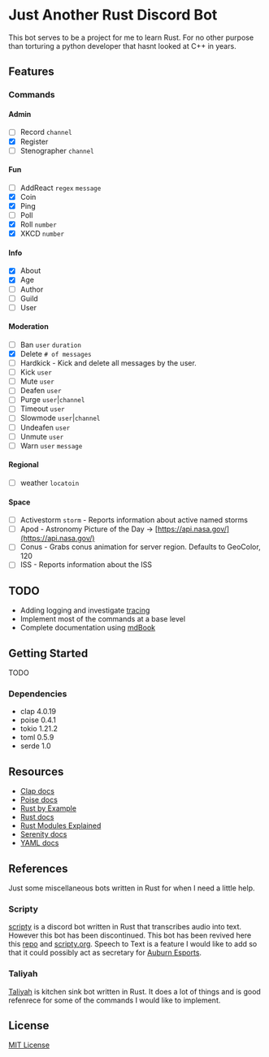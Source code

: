 # Just Another Rust Discord Bot
This bot serves to be a project for me to learn Rust. For no other purpose than torturing a python developer that hasnt looked at C++ in years.

## Features
### Commands
#### Admin
- [ ] Record `channel`
- [x] Register
- [ ] Stenographer `channel`
#### Fun
- [ ] AddReact `regex` `message`
- [x] Coin
- [x] Ping
- [ ] Poll
- [x] Roll `number`
- [x] XKCD `number`
#### Info
- [X] About 
- [x] Age
- [ ] Author
- [ ] Guild
- [ ] User
#### Moderation
- [ ] Ban `user` `duration`
- [x] Delete `# of messages`
- [ ] Hardkick - Kick and delete all messages by the user.
- [ ] Kick `user`
- [ ] Mute `user`
- [ ] Deafen `user`
- [ ] Purge `user`|`channel`
- [ ] Timeout `user`
- [ ] Slowmode `user`|`channel`
- [ ] Undeafen `user`
- [ ] Unmute `user`
- [ ] Warn `user` `message`
#### Regional
- [ ] weather `locatoin`
#### Space
- [ ] Activestorm `storm` - Reports information about active named storms
- [ ] Apod - Astronomy Picture of the Day -> [https://api.nasa.gov/](https://api.nasa.gov/)
- [ ] Conus - Grabs conus animation for server region. Defaults to GeoColor, 120
- [ ] ISS - Reports information about the ISS

## TODO
- Adding logging and investigate [tracing](https://docs.rs/tracing/latest/tracing/index.html)
- Implement most of the commands at a base level
- Complete documentation using [mdBook](https://github.com/rust-lang/mdBook)

## Getting Started
TODO

### Dependencies
- clap 4.0.19
- poise 0.4.1
- tokio 1.21.2
- toml 0.5.9
- serde 1.0

## Resources
- [Clap docs](https://docs.rs/clap/4.0.19/clap/)
- [Poise docs](https://docs.rs/poise/0.4.1/poise/index.html)
- [Rust by Example](https://doc.rust-lang.org/rust-by-example/index.html)
- [Rust docs](https://doc.rust-lang.org/book/)
- [Rust Modules Explained](https://www.sheshbabu.com/posts/rust-module-system/)
- [Serenity docs](https://docs.rs/serenity/0.11.5/serenity/index.html)
- [YAML docs](https://yaml.org/spec/1.2.2/)

## References
Just some miscellaneous bots written in Rust for when I need a little help.

### Scripty
[scripty](https://github.com/tazz4843/scripty) is a discord bot written in Rust that transcribes audio into text. However this bot has been discontinued. This bot has been revived here this [repo](https://github.com/scripty-bot/scripty) and [scripty.org](https://scripty.org). Speech to Text is a feature I would like to add so that it could possibly act as secretary for [Auburn Esports](https://aub.ie/esports).

### Taliyah
[Taliyah](https://github.com/evelynmarie/Taliyah) is kitchen sink bot written in Rust. It does a lot of things and is good refenrece for some of the commands I would like to implement.

## License
[MIT License](license.md)